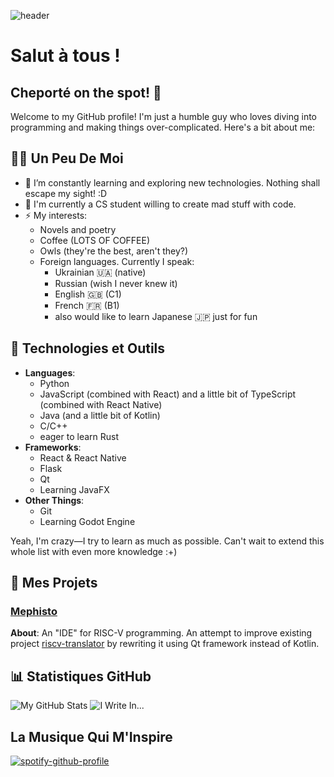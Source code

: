 ![header](https://capsule-render.vercel.app/api?type=speech&color=gradient&height=300&section=header&text=cheporte&fontSize=90)
# Salut à tous !
## Cheporté on the spot! 👋

Welcome to my GitHub profile! I'm just a humble guy who loves diving into programming and making things over-complicated. Here's a bit about me:

## 🧑‍💻 Un Peu De Moi
- 🌱 I’m constantly learning and exploring new technologies. Nothing shall escape my sight! :D
- 📖 I'm currently a CS student willing to create mad stuff with code.
- ⚡ My interests:
  - Novels and poetry
  - Coffee (LOTS OF COFFEE)
  - Owls (they're the best, aren't they?)
  - Foreign languages. Currently I speak:
    - Ukrainian 🇺🇦 (native)
    - Russian (wish I never knew it)
    - English 🇬🇧 (C1)
    - French 🇫🇷 (B1)
    - also would like to learn Japanese 🇯🇵 just for fun

## 🔧 Technologies et Outils
- **Languages**:
  - Python
  - JavaScript (combined with React) and a little bit of TypeScript (combined with React Native)
  - Java (and a little bit of Kotlin)
  - C/C++
  - eager to learn Rust
- **Frameworks**:
  - React & React Native
  - Flask
  - Qt
  - Learning JavaFX
- **Other Things**:
  - Git
  - Learning Godot Engine

Yeah, I'm crazy—I try to learn as much as possible. Can't wait to extend this whole list with even more knowledge :+) 

## 🌟 Mes Projets

### [Mephisto](https://github.com/saisenko/mephisto)
**About**: An "IDE" for RISC-V programming. An attempt to improve existing project [riscv-translator](https://github.com/cheporte/riscv-translator) by rewriting it using Qt framework instead of Kotlin.

## 📊 Statistiques GitHub
![My GitHub Stats](https://github-readme-stats.vercel.app/api?username=cheporte&show_icons=true&theme=radical)
![I Write In...](https://github-readme-stats.vercel.app/api/top-langs/?username=cheporte&layout=compact&theme=radical)

## La Musique Qui M'Inspire
[![spotify-github-profile](https://spotify-github-profile.kittinanx.com/api/view?uid=31ifzhkrtqqh7tbkokyittkzfh4q&cover_image=true&theme=default&show_offline=true&background_color=121212&interchange=true&bar_color=974eb1)](https://github.com/kittinan/spotify-github-profile)
